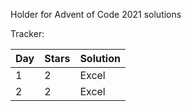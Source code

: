 Holder for Advent of Code 2021 solutions

Tracker:

| Day | Stars | Solution |
| --- | ----- | -------- |
| 1   | 2     | Excel    |
| 2   | 2     | Excel    |
